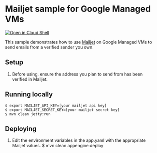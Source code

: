 # Mailjet sample for Google Managed VMs

<a href="https://console.cloud.google.com/cloudshell/open?git_repo=https://github.com/GoogleCloudPlatform/java-docs-samples&page=editor&open_in_editor=flexible/mailjet/README.md">
<img alt="Open in Cloud Shell" src ="http://gstatic.com/cloudssh/images/open-btn.png"></a>

This sample demonstrates how to use [Mailjet](https://www.mailjet.com/) on Google Managed VMs to
send emails from a verified sender you own.

## Setup
1. Before using, ensure the address you plan to send from has been verified in Mailjet.

## Running locally
    $ export MAILJET_API_KEY=[your mailjet api key]
    $ export MAILJET_SECRET_KEY=[your mailjet secret key]
    $ mvn clean jetty:run

## Deploying
1. Edit the environment variables in the app.yaml with the appropriate Mailjet values.
    $ mvn clean appengine:deploy
